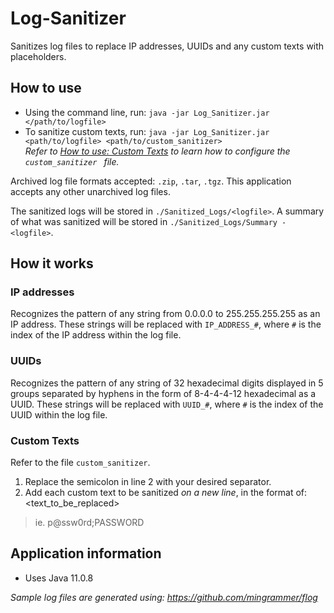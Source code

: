 # Log-Sanitizer

Sanitizes log files to replace IP addresses, UUIDs and any custom texts with placeholders.

## How to use
* Using the command line, run: `java -jar Log_Sanitizer.jar </path/to/logfile>`
* To sanitize custom texts, run: `java -jar Log_Sanitizer.jar <path/to/logfile> <path/to/custom_sanitizer>`
<br>_Refer to [How to use: Custom Texts](markdown-header-custom-texts) to learn how to configure the `custom_sanitizer
` file._

Archived log file formats accepted: `.zip`, `.tar`, `.tgz`. This application accepts any other unarchived log
 files. 

The sanitized logs will be stored in `./Sanitized_Logs/<logfile>`.
A summary of what was sanitized will be stored in `./Sanitized_Logs/Summary - <logfile>`.

## How it works
### IP addresses
Recognizes the pattern of any string from 0.0.0.0 to 255.255.255.255 as an IP address. These strings will be replaced
 with `IP_ADDRESS_#`, where `#` is the index of the IP address within the log file.

### UUIDs
Recognizes the pattern of any string of 32 hexadecimal digits displayed in 5 groups separated by hyphens in the
 form of 8-4-4-4-12 hexadecimal as a UUID. These strings will be replaced with `UUID_#`, where `#` is the index of the UUID within the log file.

### Custom Texts
Refer to the file `custom_sanitizer`.
1. Replace the semicolon in line 2 with your desired separator. 
2. Add each custom text to be sanitized *on a new line*, in the format of: <text_to_be_replaced><separator><placeholder>
> ie. p@ssw0rd;PASSWORD

## Application information
* Uses Java 11.0.8


 

_Sample log files are generated using: https://github.com/mingrammer/flog_